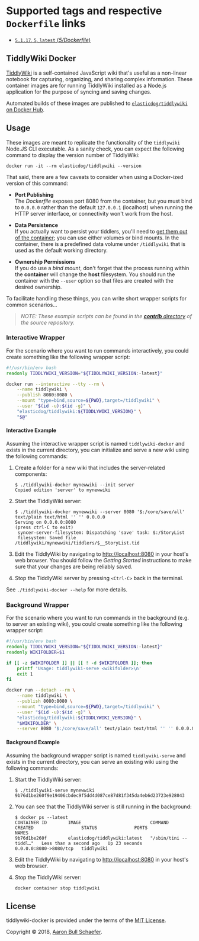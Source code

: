 # Supported tags and respective `Dockerfile` links

- [`5.1.17`, `5`, `latest` (*5/Dockerfile*)](https://github.com/elasticdog/tiddlywiki-docker/blob/master/5/Dockerfile)

## TiddlyWiki Docker

[TiddlyWiki][] is a self-contained JavaScript wiki that's useful as a non-linear notebook for capturing, organizing, and sharing complex information. These container images are for running TiddlyWiki installed as a Node.js application for the purpose of syncing and saving changes.

Automated builds of these images are published to [`elasticdog/tiddlywiki` on Docker Hub][].

[TiddlyWiki]: https://tiddlywiki.com/
[`elasticdog/tiddlywiki` on Docker Hub]: https://hub.docker.com/r/elasticdog/tiddlywiki/

## Usage

These images are meant to replicate the functionality of the `tiddlywiki` Node.JS CLI executable. As a sanity check, you can expect the following command to display the version number of TiddlyWiki:

    docker run -it --rm elasticdog/tiddlywiki --version

That said, there are a few caveats to consider when using a Docker-ized version of this command:

- **Port Publishing**  
  The _Dockerfile_ exposes port 8080 from the container, but you must bind to `0.0.0.0` rather than the default `127.0.0.1` (localhost) when running the HTTP server interface, or connectivity won't work from the host.

- **Data Persistence**  
  If you actually want to persist your tiddlers, you'll need to [get them out of the container][]; you can use either volumes or bind mounts. In the container, there is a predefined data volume under `/tiddlywiki` that is used as the default working directory.

- **Ownership Permissions**  
  If you do use a _bind mount_, don't forget that the process running within the **container** will change the **host** filesystem. You should run the container with the `--user` option so that files are created with the desired ownership.

To facilitate handling these things, you can write short wrapper scripts for common scenarios...

> _NOTE: These example scripts can be found in the [**contrib** directory][] of the source repository._

[get them out of the container]: https://docs.docker.com/storage/
[**contrib** directory]: https://github.com/elasticdog/tiddlywiki-docker/tree/master/contrib

### Interactive Wrapper

For the scenario where you want to run commands interactively, you could create something like the following wrapper script:

```bash
#!/usr/bin/env bash
readonly TIDDLYWIKI_VERSION="${TIDDLYWIKI_VERSION:-latest}"

docker run --interactive --tty --rm \
	--name tiddlywiki \
	--publish 8080:8080 \
	--mount "type=bind,source=${PWD},target=/tiddlywiki" \
	--user "$(id -u):$(id -g)" \
	"elasticdog/tiddlywiki:${TIDDLYWIKI_VERSION}" \
	"$@"
```

#### Interactive Example

Assuming the interactive wrapper script is named `tiddlywiki-docker` and exists in the current directory, you can initialize and serve a new wiki using the following commands:

1. Create a folder for a new wiki that includes the server-related components:
   ```
   $ ./tiddlywiki-docker mynewwiki --init server
   Copied edition 'server' to mynewwiki
   ```

2. Start the TiddlyWiki server:
   ```
   $ ./tiddlywiki-docker mynewwiki --server 8080 '$:/core/save/all' text/plain text/html '' '' 0.0.0.0
   Serving on 0.0.0.0:8080
   (press ctrl-C to exit)
    syncer-server-filesystem: Dispatching 'save' task: $:/StoryList
    filesystem: Saved file /tiddlywiki/mynewwiki/tiddlers/$__StoryList.tid
   ```

3. Edit the TiddlyWiki by navigating to <http://localhost:8080> in your host's web browser. You should follow the _Getting Started_ instructions to make sure that your changes are being reliably saved.

4. Stop the TiddlyWiki server by pressing `<Ctrl-C>` back in the terminal.

See `./tiddlywiki-docker --help` for more details.

### Background Wrapper

For the scenario where you want to run commands in the background (e.g. to server an existing wiki), you could create something like the following wrapper script:

```bash
#!/usr/bin/env bash
readonly TIDDLYWIKI_VERSION="${TIDDLYWIKI_VERSION:-latest}"
readonly WIKIFOLDER=$1

if [[ -z $WIKIFOLDER ]] || [[ ! -d $WIKIFOLDER ]]; then
	printf 'Usage: tiddlywiki-serve <wikifolder>\n'
	exit 1
fi

docker run --detach --rm \
	--name tiddlywiki \
	--publish 8080:8080 \
	--mount "type=bind,source=${PWD},target=/tiddlywiki" \
	--user "$(id -u):$(id -g)" \
	"elasticdog/tiddlywiki:${TIDDLYWIKI_VERSION}" \
	"$WIKIFOLDER" \
	--server 8080 '$:/core/save/all' text/plain text/html '' '' 0.0.0.0
```

#### Background Example

Assuming the background wrapper script is named `tiddlywiki-serve` and exists in the current directory, you can serve an existing wiki using the following commands:

1. Start the TiddlyWiki server:
   ```
   $ ./tiddlywiki-serve mynewwiki
   9b76d1be260f9e19406cbdec9f5dd4d087ce87d81f345da4eb6d23723e928043
   ```

2. You can see that the TiddlyWiki server is still running in the background:
   ```
   $ docker ps --latest
   CONTAINER ID        IMAGE                          COMMAND                  CREATED                  STATUS              PORTS                    NAMES
   9b76d1be260f        elasticdog/tiddlywiki:latest   "/sbin/tini -- tiddl…"   Less than a second ago   Up 23 seconds       0.0.0.0:8080->8080/tcp   tiddlywiki
   ```

3. Edit the TiddlyWiki by navigating to <http://localhost:8080> in your host's web browser.

4. Stop the TiddlyWiki server:
   ```
   docker container stop tiddlywiki
   ```

## License

tiddlywiki-docker is provided under the terms of the [MIT License][].

Copyright &copy; 2018, [Aaron Bull Schaefer](mailto:aaron@elasticdog.com).

[MIT License]: https://en.wikipedia.org/wiki/MIT_License

